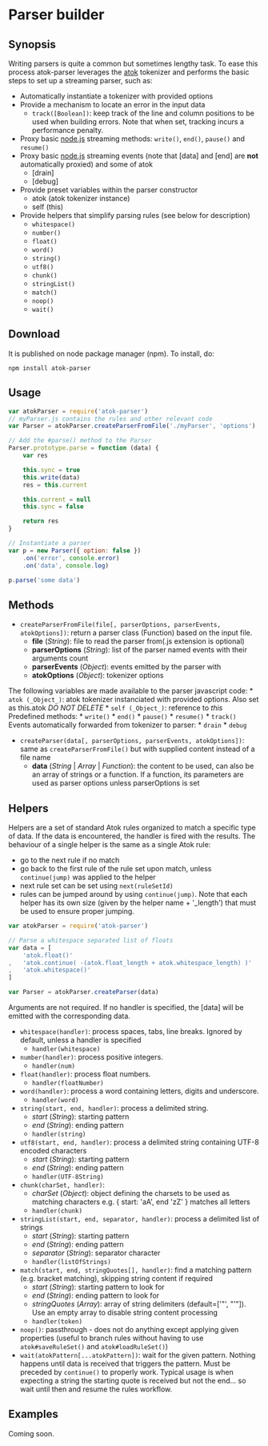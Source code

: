 # Parser builder

## Synopsis

Writing parsers is quite a common but sometimes lengthy task. To ease this process atok-parser leverages the [atok](https://github.com/pierrec/node-atok) tokenizer and performs the basic steps to set up a streaming parser, such as:

* Automatically instantiate a tokenizer with provided options
* Provide a mechanism to locate an error in the input data
	* `track([Boolean])`: keep track of the line and column positions to be used when building errors. Note that when set, tracking incurs a performance penalty.
* Proxy basic [node.js](http://nodejs.org) streaming methods: `write()`, `end()`, `pause()` and `resume()`
* Proxy basic [node.js](http://nodejs.org) streaming events (note that [data] and [end] are __not__ automatically proxied) and some of atok
	* [drain]
	* [debug]
* Provide preset variables within the parser constructor
	* atok (atok tokenizer instance)
	* self (this)
* Provide helpers that simplify parsing rules (see below for description)
	* `whitespace()`
	* `number()`
	* `float()`
	* `word()`
	* `string()`
	* `utf8()`
	* `chunk()`
	* `stringList()`
	* `match()`
	* `noop()`
	* `wait()`


## Download

It is published on node package manager (npm). To install, do:

    npm install atok-parser


## Usage

``` javascript
var atokParser = require('atok-parser')
// myParser.js contains the rules and other relevant code
var Parser = atokParser.createParserFromFile('./myParser', 'options')

// Add the #parse() method to the Parser
Parser.prototype.parse = function (data) {
	var res

	this.sync = true
	this.write(data)
	res = this.current

	this.current = null
	this.sync = false

	return res
}

// Instantiate a parser
var p = new Parser({ option: false })
	.on('error', console.error)
	.on('data', console.log)

p.parse('some data')
```


## Methods

* `createParserFromFile(file[, parserOptions, parserEvents, atokOptions])`: return a parser class (Function) based on the input file.
	* __file__ (_String_): file to read the parser from(.js extension is optional)
	* __parserOptions__ (_String_): list of the parser named events with their arguments count
	* __parserEvents__ (_Object_): events emitted by the parser with
	* __atokOptions__ (_Object_): tokenizer options

The following variables are made available to the parser javascript code:
	* `atok (_Object_)`: atok tokenizer instanciated with provided options. Also set as this.atok *DO NOT DELETE*
	* `self (_Object_)`: reference to _this_
 Predefined methods:
	* `write()`
	* `end()`
	* `pause()`
	* `resume()`
	* `track()`
 Events automatically forwarded from tokenizer to parser:
	* `drain`
	* `debug`

* `createParser(data[, parserOptions, parserEvents, atokOptions])`: same as `createParserFromFile()` but with supplied content instead of a file name
	* __data__ (_String_ | _Array_ | _Function_): the content to be used, can also be an array of strings or a function. If a function, its parameters are used as parser options unless parserOptions is set


## Helpers

Helpers are a set of standard Atok rules organized to match a specific type of data. If the data is encountered, the handler is fired with the results. The behaviour of a single helper is the same as a single Atok rule:

* go to the next rule if no match
* go back to the first rule of the rule set upon match, unless `continue(jump)` was applied to the helper
* next rule set can be set using `next(ruleSetId)`
* rules can be jumped around by using `continue(jump)`. Note that each helper has its own size (given by the helper name + '_length') that must be used to ensure proper jumping.

``` javascript
var atokParser = require('atok-parser')

// Parse a whitespace separated list of floats
var data = [
	'atok.float()'
,	'atok.continue( -(atok.float_length + atok.whitespace_length) )'
,	'atok.whitespace()'
]

var Parser = atokParser.createParser(data)
```

Arguments are not required. If no handler is specified, the [data] will be emitted with the corresponding data.

* `whitespace(handler)`: process spaces, tabs, line breaks. Ignored by default, unless a handler is specified
	* `handler(whitespace)`
* `number(handler)`: process positive integers. 
	* `handler(num)`
* `float(handler)`: process float numbers.
	* `handler(floatNumber)`
* `word(handler)`: process a word containing letters, digits and underscore. 
	* `handler(word)`
* `string(start, end, handler)`: process a delimited string.
	* _start_ (_String_): starting pattern
	* _end_ (_String_): ending pattern
	* `handler(string)`
* `utf8(start, end, handler)`: process a delimited string containing UTF-8 encoded characters
	* _start_ (_String_): starting pattern
	* _end_ (_String_): ending pattern
	* `handler(UTF-8String)`
* `chunk(charSet, handler)`: 
	* _charSet_ (_Object_): object defining the charsets to be used as matching characters e.g. { start: 'aA', end 'zZ' } matches all letters
	* `handler(chunk)`
* `stringList(start, end, separator, handler)`: process a delimited list of strings
	* _start_ (_String_): starting pattern
	* _end_ (_String_): ending pattern
	* _separator_ (_String_): separator character
	* `handler(listOfStrings)`
* `match(start, end, stringQuotes[], handler)`: find a matching pattern (e.g. bracket matching), skipping string content if required
	* _start_ (_String_): starting pattern to look for
	* _end_ (_String_): ending pattern to look for
	* _stringQuotes_ (_Array_): array of string delimiters (default=['"', "'"]). Use an empty array to disable string content processing
	* `handler(token)`
* `noop()`: passthrough - does not do anything except applying given properties (useful to branch rules without having to use `atok#saveRuleSet()` and `atok#loadRuleSet()`)
* `wait(atokPattern[...atokPattern])`: wait for the given pattern. Nothing happens until data is received that triggers the pattern. Must be preceded by `continue()` to properly work. Typical usage is when expecting a string the starting quote is received but not the end... so wait until then and resume the rules workflow.


## Examples

Coming soon.